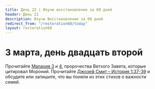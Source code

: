 ```yaml
---
title: Дeнь 22 | Изучи восстановление за 60 дней
header: День 22
description: Изучи Восстановление за 60 дней
redirect_from: "/restoration60/today"
layout: restoration60
---
```


# 3 марта, день двадцать второй

Прочитайте [Малахия 3](https://allbible.info/bible/sinodal/mal/3/) и [4](https://allbible.info/bible/sinodal/mal/4/), пророчества Ветхого Завета, которые цитировал Мороний. Прочитайте [Джозеф Смит – История 1:37-39](https://www.churchofjesuschrist.org/study/scriptures/pgp/js-h/1.37-39?lang=rus#36) и обсудите или запишите, что вы поняли из этих стихов о важности семей.